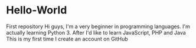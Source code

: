 # Hello-World

First repository
Hi guys,
I'm a very beginner in programming languages. I'm actually learning Python 3.
After I'd like to learn JavaScript, PHP and Java
This is my first time I create an account on GitHub
